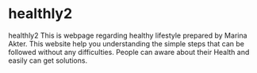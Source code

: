 # healthly2
healthly2
This is webpage regarding healthy lifestyle prepared by Marina Akter. This website help you understanding the simple steps that can be followed without any difficulties. People can aware about their Health and easily can get solutions.
